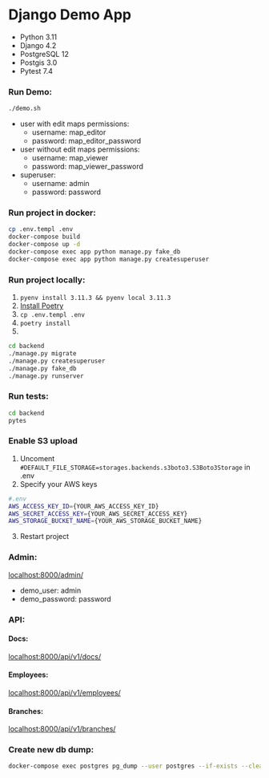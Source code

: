 # Django Demo App
 - Python 3.11
 - Django 4.2
 - PostgreSQL 12
 - Postgis 3.0
 - Pytest 7.4

### Run Demo:
```sh
./demo.sh
```

 - user with edit maps permissions:
    - username: map_editor
    - password: map_editor_password
 - user without edit maps permissions:
    - username: map_viewer
    - password: map_viewer_password
 - superuser:
    - username: admin
    - password: password

### Run project in docker:
```sh
cp .env.templ .env
docker-compose build
docker-compose up -d
docker-compose exec app python manage.py fake_db
docker-compose exec app python manage.py createsuperuser
```

### Run project locally:
1. `pyenv install 3.11.3 && pyenv local 3.11.3`
2. [Install Poetry](https://python-poetry.org/docs/#installation)
3. `cp .env.templ .env`
4. `poetry install`
5. 
```sh
cd backend
./manage.py migrate
./manage.py createsuperuser
./manage.py fake_db
./manage.py runserver
```

### Run tests:
```sh
cd backend
pytes
```

### Enable S3 upload
1. Uncoment `#DEFAULT_FILE_STORAGE=storages.backends.s3boto3.S3Boto3Storage` in .env
2. Specify your AWS keys 
```sh 
#.env
AWS_ACCESS_KEY_ID={YOUR_AWS_ACCESS_KEY_ID}
AWS_SECRET_ACCESS_KEY={YOUR_AWS_SECRET_ACCESS_KEY}
AWS_STORAGE_BUCKET_NAME={YOUR_AWS_STORAGE_BUCKET_NAME}
```
3. Restart project

### Admin:
[localhost:8000/admin/](http://localhost:8000/admin/)
 - demo_user: admin
 - demo_password: password

### API:
#### Docs:
[localhost:8000/api/v1/docs/](http://localhost:8000/api/v1/docs/)

#### Employees:
[localhost:8000/api/v1/employees/](http://localhost:8000/api/v1/employees/)

#### Branches:
[localhost:8000/api/v1/branches/](http://localhost:8000/api/v1/branches/)

### Create new db dump:
```sh
docker-compose exec postgres pg_dump --user postgres --if-exists --clean demo_app | gzip -9  > db/db.sql.gz
```

